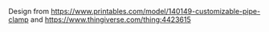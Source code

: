 Design from https://www.printables.com/model/140149-customizable-pipe-clamp and https://www.thingiverse.com/thing:4423615
